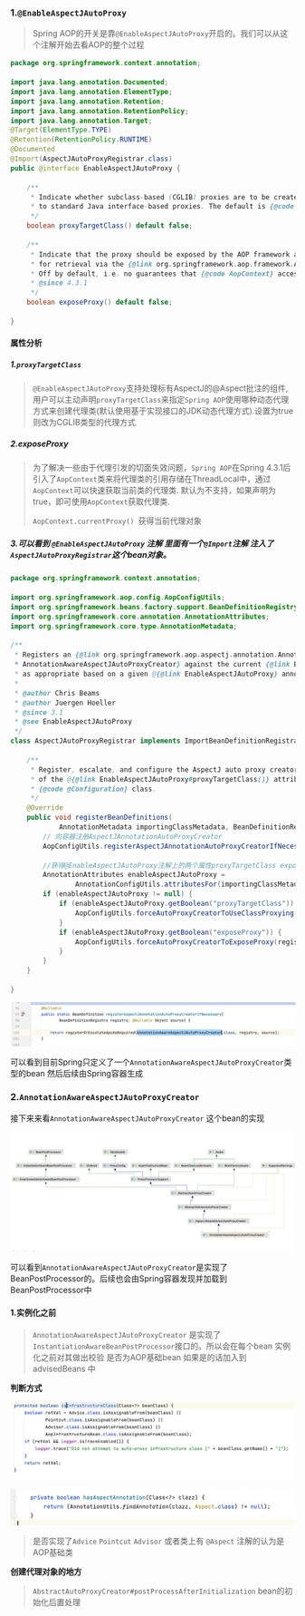 ### 1.`@EnableAspectJAutoProxy`

> Spring AOP的开关是靠`@EnableAspectJAutoProxy`开启的。我们可以从这个注解开始去看AOP的整个过程

```java
package org.springframework.context.annotation;

import java.lang.annotation.Documented;
import java.lang.annotation.ElementType;
import java.lang.annotation.Retention;
import java.lang.annotation.RetentionPolicy;
import java.lang.annotation.Target;
@Target(ElementType.TYPE)
@Retention(RetentionPolicy.RUNTIME)
@Documented
@Import(AspectJAutoProxyRegistrar.class)
public @interface EnableAspectJAutoProxy {

	/**
	 * Indicate whether subclass-based (CGLIB) proxies are to be created as opposed
	 * to standard Java interface-based proxies. The default is {@code false}.
	 */
	boolean proxyTargetClass() default false;

	/**
	 * Indicate that the proxy should be exposed by the AOP framework as a {@code ThreadLocal}
	 * for retrieval via the {@link org.springframework.aop.framework.AopContext} class.
	 * Off by default, i.e. no guarantees that {@code AopContext} access will work.
	 * @since 4.3.1
	 */
	boolean exposeProxy() default false;

}

```

#### 属性分析

##### 1.`proxyTargetClass`

> `@EnableAspectJAutoProxy`支持处理标有AspectJ的@Aspect批注的组件,用户可以主动声明`proxyTargetClass`来指定`Spring AOP`使用哪种动态代理方式来创建代理类(默认使用基于实现接口的JDK动态代理方式).设置为true则改为CGLIB类型的代理方式

##### 2.exposeProxy

>为了解决一些由于代理引发的切面失效问题，`Spring AOP`在Spring 4.3.1后引入了`AopContext`类来将代理类的引用存储在ThreadLocal中，通过`AopContext`可以快速获取当前类的代理类.
> 默认为不支持，如果声明为true，即可使用`AopContext`获取代理类.
>
>`AopContext.currentProxy() `获得当前代理对象



##### 3.可以看到 `@EnableAspectJAutoProxy` 注解 里面有一个`@Import`注解 注入了`AspectJAutoProxyRegistrar`这个bean对象。

```java
package org.springframework.context.annotation;

import org.springframework.aop.config.AopConfigUtils;
import org.springframework.beans.factory.support.BeanDefinitionRegistry;
import org.springframework.core.annotation.AnnotationAttributes;
import org.springframework.core.type.AnnotationMetadata;

/**
 * Registers an {@link org.springframework.aop.aspectj.annotation.AnnotationAwareAspectJAutoProxyCreator
 * AnnotationAwareAspectJAutoProxyCreator} against the current {@link BeanDefinitionRegistry}
 * as appropriate based on a given @{@link EnableAspectJAutoProxy} annotation.
 *
 * @author Chris Beams
 * @author Juergen Hoeller
 * @since 3.1
 * @see EnableAspectJAutoProxy
 */
class AspectJAutoProxyRegistrar implements ImportBeanDefinitionRegistrar {

	/**
	 * Register, escalate, and configure the AspectJ auto proxy creator based on the value
	 * of the @{@link EnableAspectJAutoProxy#proxyTargetClass()} attribute on the importing
	 * {@code @Configuration} class.
	 */
	@Override
	public void registerBeanDefinitions(
			AnnotationMetadata importingClassMetadata, BeanDefinitionRegistry registry) {
		// 向容器注册AspectJAnnotationAutoProxyCreator
		AopConfigUtils.registerAspectJAnnotationAutoProxyCreatorIfNecessary(registry);

		//获得@EnableAspectJAutoProxy注解上的两个属性proxyTargetClass exposeProxy 设置到beanDefinition的propertyValues中 
		AnnotationAttributes enableAspectJAutoProxy =
				AnnotationConfigUtils.attributesFor(importingClassMetadata, EnableAspectJAutoProxy.class);
		if (enableAspectJAutoProxy != null) {
			if (enableAspectJAutoProxy.getBoolean("proxyTargetClass")) {
				AopConfigUtils.forceAutoProxyCreatorToUseClassProxying(registry);
			}
			if (enableAspectJAutoProxy.getBoolean("exposeProxy")) {
				AopConfigUtils.forceAutoProxyCreatorToExposeProxy(registry);
			}
		}
	}

}
```

![image-20230305235038701](../image/image-20230305235038701.png)



可以看到目前Spring只定义了一个`AnnotationAwareAspectJAutoProxyCreator`类型的bean 然后后续由Spring容器生成

### 2.`AnnotationAwareAspectJAutoProxyCreator`

接下来来看`AnnotationAwareAspectJAutoProxyCreator` 这个bean的实现

![image-20230305235209495](../image/image-20230305235209495.png)

可以看到`AnnotationAwareAspectJAutoProxyCreator`是实现了BeanPostProcessor的。后续也会由Spring容器发现并加载到BeanPostProcessor中

#### 1.实例化之前

> `AnnotationAwareAspectJAutoProxyCreator` 是实现了` InstantiationAwareBeanPostProcessor`接口的。所以会在每个bean 实例化之前对其做出校验 是否为AOP基础bean 如果是的话加入到advisedBeans 中

**判断方式**

![image-20230306004029901](../image/image-20230306004029901.png)

![image-20230306004044258](../image/image-20230306004044258.png)

> 是否实现了`Advice` `Pointcut` `Advisor` 或者类上有 `@Aspect` 注解的认为是AOP基础类

**创建代理对象的地方**

> `AbstractAutoProxyCreator#postProcessAfterInitialization` bean的初始化后置处理

